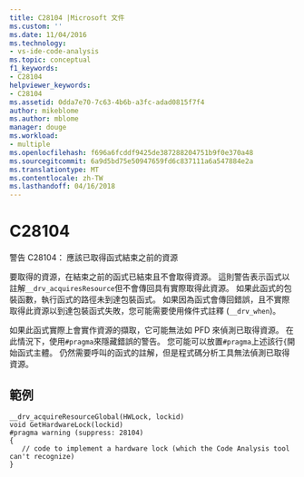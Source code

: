 ```yaml
---
title: C28104 |Microsoft 文件
ms.custom: ''
ms.date: 11/04/2016
ms.technology:
- vs-ide-code-analysis
ms.topic: conceptual
f1_keywords:
- C28104
helpviewer_keywords:
- C28104
ms.assetid: 0dda7e70-7c63-4b6b-a3fc-adad0815f7f4
author: mikeblome
ms.author: mblome
manager: douge
ms.workload:
- multiple
ms.openlocfilehash: f696a6fcddf9425de387288204751b9f0e370a48
ms.sourcegitcommit: 6a9d5bd75e50947659fd6c837111a6a547884e2a
ms.translationtype: MT
ms.contentlocale: zh-TW
ms.lasthandoff: 04/16/2018
---
```

# <a name="c28104"></a>C28104
警告 C28104： 應該已取得函式結束之前的資源  
  
 要取得的資源，在結束之前的函式已結束且不會取得資源。 這則警告表示函式以註解`__drv_acquiresResource`但不會傳回具有實際取得此資源。 如果此函式的包裝函數，執行函式的路徑未到達包裝函式。 如果因為函式會傳回錯誤，且不實際取得此資源以到達包裝函式失敗，您可能需要使用條件式註釋 (`__drv_when`)。  
  
 如果此函式實際上會實作資源的擷取，它可能無法如 PFD 來偵測已取得資源。 在此情況下，使用`#pragma`來隱藏錯誤的警告。 您可能可以放置`#pragma`上述該行`{`開始函式主體。 仍然需要呼叫的函式的註解，但是程式碼分析工具無法偵測已取得資源。  
  
## <a name="example"></a>範例  
  
```  
__drv_acquireResourceGlobal(HWLock, lockid)  
void GetHardwareLock(lockid)  
#pragma warning (suppress: 28104)  
{  
   // code to implement a hardware lock (which the Code Analysis tool can't recognize)  
}  
```